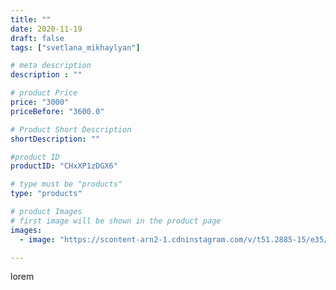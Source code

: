 ```yaml
---
title: ""
date: 2020-11-19
draft: false
tags: ["svetlana_mikhaylyan"]

# meta description
description : ""

# product Price
price: "3000"
priceBefore: "3600.0"

# Product Short Description
shortDescription: ""

#product ID
productID: "CHxXP1zDGX6"

# type must be "products"
type: "products"

# product Images
# first image will be shown in the product page
images:
  - image: "https://scontent-arn2-1.cdninstagram.com/v/t51.2885-15/e35/125878287_1002060503606547_3138946580507682704_n.jpg?se=7&tp=1&_nc_ht=scontent-arn2-1.cdninstagram.com&_nc_cat=103&_nc_ohc=59PEEJcS3RsAX-XdWx-&ccb=7-4&oh=a8ce584052dc6f4027c6e47ff3e802f0&oe=6081B083&_nc_sid=86f79a&ig_cache_key=MjQ0NTgzODMxNjI2NTU2MzY0Mg%3D%3D.2-ccb7-4"

---
```

lorem

